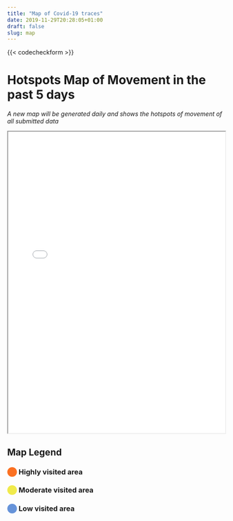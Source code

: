 ```yaml
---
title: "Map of Covid-19 traces"
date: 2019-11-29T20:28:05+01:00
draft: false
slug: map
---
```


{{< codecheckform >}}

# Hotspots Map of Movement in the past 5 days

*A new map will be generated daily and shows the hotspots of movement of all submitted data*

<iframe src="/map/heatmap.html" width="100%" height="700px"></iframe>


## Map Legend

### <span style="color:#fb7021">⬤</span> Highly visited area

### <span style="color:#f0ea4b">⬤</span> Moderate visited area

### <span style="color:#6693d9">⬤</span> Low visited area
